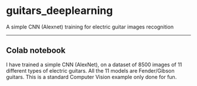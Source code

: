 # guitars_deeplearning
A simple CNN (Alexnet) training for electric guitar images recognition

-----------------------------------------------------------------------
Colab notebook
--------------

I have trained a simple CNN (AlexNet), on a dataset of 8500 images of 11 different types of electric guitars. All the 11 models are Fender/Gibson guitars.
This is a standard Computer Vision example only done for fun. 
